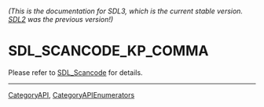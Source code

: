 ###### (This is the documentation for SDL3, which is the current stable version. [SDL2](https://wiki.libsdl.org/SDL2/) was the previous version!)
# SDL_SCANCODE_KP_COMMA

Please refer to [SDL_Scancode](SDL_Scancode) for details.

----
[CategoryAPI](CategoryAPI), [CategoryAPIEnumerators](CategoryAPIEnumerators)


